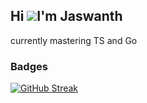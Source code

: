Hi ![](https://user-images.githubusercontent.com/18350557/176309783-0785949b-9127-417c-8b55-ab5a4333674e.gif)I'm Jaswanth
------------------------------------------------------------------------------------------------------------------------------------------------
currently mastering TS and Go

### Badges
[![GitHub Streak](https://streak-stats.demolab.com?user=JaswanthP6878&hide_border=true)]()

